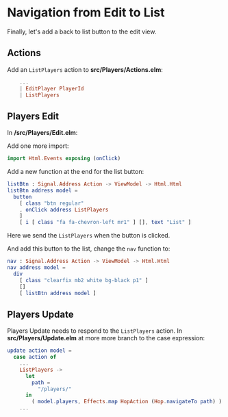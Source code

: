 # Navigation from Edit to List

Finally, let's add a back to list button to the edit view.


## Actions

Add an `ListPlayers` action to __src/Players/Actions.elm__:

```elm
    ...
    | EditPlayer PlayerId
    | ListPlayers
```

## Players Edit

In __/src/Players/Edit.elm__:

Add one more import:

```elm
import Html.Events exposing (onClick)
```

Add a new function at the end for the list button:

```elm
listBtn : Signal.Address Action -> ViewModel -> Html.Html
listBtn address model =
  button
    [ class "btn regular"
    , onClick address ListPlayers
    ]
    [ i [ class "fa fa-chevron-left mr1" ] [], text "List" ]
```

Here we send the `ListPlayers` when the button is clicked.

And add this button to the list, change the `nav` function to:

```elm
nav : Signal.Address Action -> ViewModel -> Html.Html
nav address model =
  div
    [ class "clearfix mb2 white bg-black p1" ]
    []
    [ listBtn address model ]
```

## Players Update

Players Update needs to respond to the `ListPlayers` action. In __src/Players/Update.elm__ at more more branch to the case expression:

```elm
update action model =
  case action of
    ...
    ListPlayers ->
      let
        path =
          "/players/"
      in
        ( model.players, Effects.map HopAction (Hop.navigateTo path) )
    ...
```